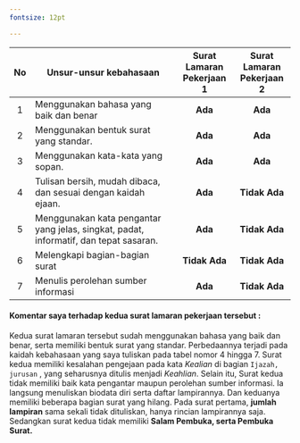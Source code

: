 ```yaml
---
fontsize: 12pt

---
```


| No  | Unsur-unsur kebahasaan                                                                | Surat Lamaran <br> Pekerjaan 1 | Surat Lamaran <br> Pekerjaan 2 |
| :-: | ------------------------------------------------------------------------------------- | :----------------------------: | :----------------------------: |
| 1   | Menggunakan bahasa yang baik dan benar                                                |              **Ada**               |              **Ada**               |
| 2   | Menggunakan bentuk surat yang standar.                                                |              **Ada**               |              **Ada**               |
| 3   | Menggunakan kata-kata yang sopan.                                                     |              **Ada**               |              **Ada**               |
| 4   | Tulisan bersih, mudah dibaca, dan sesuai dengan kaidah ejaan.                         |              **Ada**               |           **Tidak Ada**            |
| 5   | Menggunakan kata pengantar yang jelas, singkat, padat, informatif, dan tepat sasaran. |              **Ada**               |           **Tidak Ada**            |
| 6   | Melengkapi bagian-bagian surat                                                        |           **Tidak Ada**            |           **Tidak Ada**            |
| 7   | Menulis perolehan sumber informasi                                                    |              **Ada**               |           **Tidak Ada**            |

#### Komentar saya terhadap kedua surat lamaran pekerjaan tersebut :

Kedua surat lamaran tersebut sudah menggunakan bahasa yang baik dan benar, serta memiliki bentuk surat yang standar. Perbedaannya terjadi pada kaidah kebahasaan yang saya tuliskan pada tabel nomor 4 hingga 7. Surat kedua memiliki kesalahan pengejaan pada kata *Kealian* di bagian `Ijazah, jurusan` , yang seharusnya ditulis menjadi *Keahlian*. Selain itu, Surat kedua tidak memiliki baik kata pengantar maupun perolehan sumber informasi. Ia langsung menuliskan biodata diri serta daftar lampirannya. Dan keduanya memiliki beberapa bagian surat yang hilang. Pada surat pertama, **jumlah lampiran** sama sekali tidak dituliskan, hanya rincian lampirannya saja. Sedangkan surat kedua tidak memiliki **Salam Pembuka, serta Pembuka Surat.**